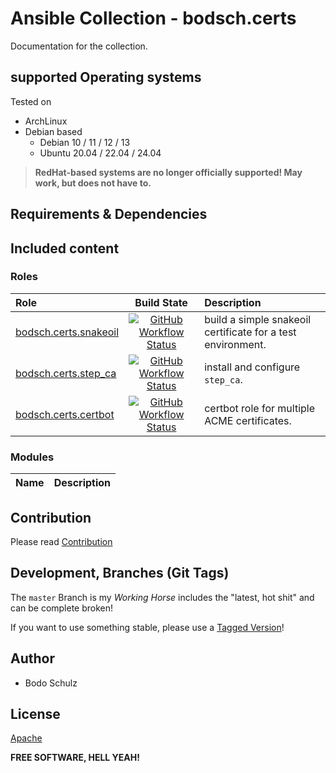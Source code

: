 # Ansible Collection - bodsch.certs

Documentation for the collection.



## supported Operating systems

Tested on

* ArchLinux
* Debian based
    - Debian 10 / 11 / 12 / 13
    - Ubuntu 20.04 / 22.04 / 24.04

> **RedHat-based systems are no longer officially supported! May work, but does not have to.**


## Requirements & Dependencies

## Included content


### Roles

| Role                                                                       | Build State | Description |
|:---------------------------------------------------------------------------| :---------: | :----       |
| [bodsch.certs.snakeoil](./roles/snakeoil/README.md)                        | [![GitHub Workflow Status](https://img.shields.io/github/actions/workflow/status/bodsch/ansible-collection-certs/snakeoil.yml?branch=main)][snakeoil] | build a simple snakeoil certificate for a test environment. |
| [bodsch.certs.step_ca](./roles/step_ca/README.md)                          | [![GitHub Workflow Status](https://img.shields.io/github/actions/workflow/status/bodsch/ansible-collection-certs/step_ca.yml?branch=main)][step_ca]   | install and configure `step_ca`. |
| [bodsch.certs.certbot](./roles/certbot/README.md)                          | [![GitHub Workflow Status](https://img.shields.io/github/actions/workflow/status/bodsch/ansible-collection-certs/certbot.yml?branch=main)][certbot]   | certbot role for multiple ACME certificates. |

[snakeoil]: https://github.com/bodsch/ansible-collection-certs/actions/workflows/snakeoil.yml
[step_ca]: https://github.com/bodsch/ansible-collection-certs/actions/workflows/step_ca.yml
[certbot]: https://github.com/bodsch/ansible-collection-certs/actions/workflows/certbot.yml

### Modules

| Name                      | Description |
|:--------------------------|:----|





## Contribution

Please read [Contribution](CONTRIBUTING.md)

## Development,  Branches (Git Tags)

The `master` Branch is my *Working Horse* includes the "latest, hot shit" and can be complete broken!

If you want to use something stable, please use a [Tagged Version](https://github.com/bodsch/ansible-collection-certs/tags)!


## Author

- Bodo Schulz

## License

[Apache](LICENSE)

**FREE SOFTWARE, HELL YEAH!**

